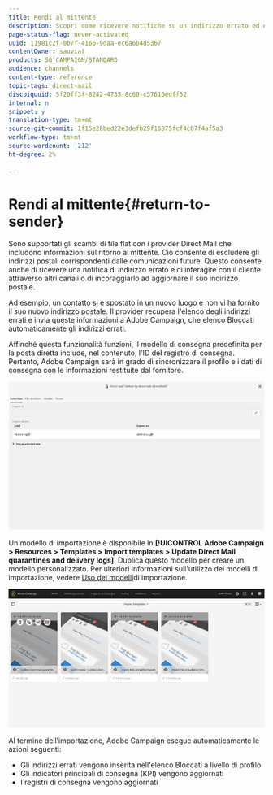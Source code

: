 ```yaml
---
title: Rendi al mittente
description: Scopri come ricevere notifiche su un indirizzo errato ed escluderlo dalle comunicazioni future.
page-status-flag: never-activated
uuid: 11981c2f-0b7f-4166-9daa-ec6a6b4d5367
contentOwner: sauviat
products: SG_CAMPAIGN/STANDARD
audience: channels
content-type: reference
topic-tags: direct-mail
discoiquuid: 5f20ff3f-8242-4735-8c60-c57610edff52
internal: n
snippet: y
translation-type: tm+mt
source-git-commit: 1f15e28bed22e3defb29f16875fcf4c07f4af5a3
workflow-type: tm+mt
source-wordcount: '212'
ht-degree: 2%

---
```



# Rendi al mittente{#return-to-sender}

Sono supportati gli scambi di file flat con i provider Direct Mail che includono informazioni sul ritorno al mittente. Ciò consente di escludere gli indirizzi postali corrispondenti dalle comunicazioni future. Questo consente anche di ricevere una notifica di indirizzo errato e di interagire con il cliente attraverso altri canali o di incoraggiarlo ad aggiornare il suo indirizzo postale.

Ad esempio, un contatto si è spostato in un nuovo luogo e non vi ha fornito il suo nuovo indirizzo postale. Il provider recupera l&#39;elenco degli indirizzi errati e invia queste informazioni a  Adobe Campaign, che elenco Bloccati automaticamente gli indirizzi errati.

Affinché questa funzionalità funzioni, il modello di consegna predefinita per la posta diretta include, nel contenuto, l&#39;ID del registro di consegna. Pertanto,  Adobe Campaign sarà in grado di sincronizzare il profilo e i dati di consegna con le informazioni restituite dal fornitore.

![](assets/direct_mail_return_sender_1.png)

Un modello di importazione è disponibile in **[!UICONTROL Adobe Campaign > Resources > Templates > Import templates > Update Direct Mail quarantines and delivery logs]**. Duplica questo modello per creare un modello personalizzato. Per ulteriori informazioni sull&#39;utilizzo dei modelli di importazione, vedere [Uso dei modelli](../../automating/using/importing-data-with-import-templates.md#setting-up-import-templates)di importazione.

![](assets/direct_mail_return_sender_2.png)

Al termine dell’importazione,  Adobe Campaign esegue automaticamente le azioni seguenti:

* Gli indirizzi errati vengono inserita nell&#39;elenco Bloccati a livello di profilo
* Gli indicatori principali di consegna (KPI) vengono aggiornati
* I registri di consegna vengono aggiornati

